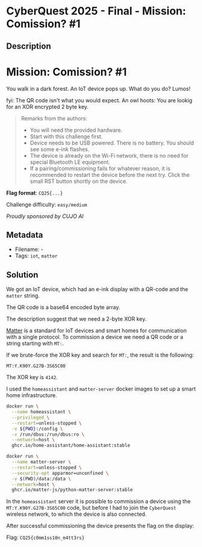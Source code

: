 # CyberQuest 2025 - Final - Mission: Comission? #1

## Description

# Mission: Comission? #1

You walk in a dark forest. An IoT device pops up. What do you do? Lumos!

fyi: The QR code isn't what you would expect. An owl hoots: You are lookig for an XOR encrypted 2 byte key.

> Remarks from the authors:
> * You will need the provided hardware.
> * Start with this challenge first.
> * Device needs to be USB powered. There is no battery. You should see some e-ink flashes.
> * The device is already on the Wi-Fi network, there is no need for special Bluetooth LE equipment.
> * If a pairing/commissioning fails for whatever reason, it is recommended to restart the device before the next try. Click the small RST button shortly on the device.

**Flag format**: `CQ25{...}`

Challenge difficulty: `easy/medium`

*Proudly sponsored by CUJO AI*

## Metadata

- Filename: -
- Tags: `iot`, `matter`

## Solution

We got an IoT device, which had an e-ink display with a QR-code and the `matter` string.

The QR code is a base64 encoded byte array.

The description suggest that we need a 2-byte XOR key.

[Matter](https://en.wikipedia.org/wiki/Matter_(standard)) is a standard for IoT devices and smart homes for communication with a single protocol. To commission a device we need a QR code or a string starting with `MT:`.

If we brute-force the XOR key and search for `MT:`, the result is the following:

```
MT:Y.K90Y.G27B-3S65C00
```

The XOR key is `4142`.

I used the `homeassistant` and `matter-server` docker images to set up a smart home infrastructure.

```bash
docker run \
  --name homeassistant \
  --privileged \
  --restart=unless-stopped \
  -v ${PWD}:/config \
  -v /run/dbus:/run/dbus:ro \
  --network=host \
  ghcr.io/home-assistant/home-assistant:stable
```

```bash
docker run \
  --name matter-server \
  --restart=unless-stopped \
  --security-opt apparmor=unconfined \
  -v $(PWD)/data:/data \
  --network=host \
  ghcr.io/matter-js/python-matter-server:stable
```

In the `homeassistant` server it is possible to commission a device using the `MT:Y.K90Y.G27B-3S65C00` code, but before I had to join the `CyberQuest` wireless network, to which the device is also connected.

After successful commissioning the device presents the flag on the display:

Flag: `CQ25{c0mm1ss10n_m4tt3rs}`